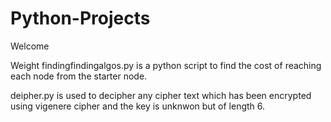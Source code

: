 # Python-Projects

Welcome

Weight findingfindingalgos.py is a python script to find the cost of reaching each node from the starter node.


deipher.py is used to decipher any cipher text which has been encrypted using vigenere cipher and the key is unknwon but of length 6. 
